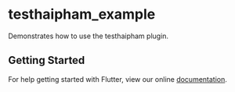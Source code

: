 # testhaipham_example

Demonstrates how to use the testhaipham plugin.

## Getting Started

For help getting started with Flutter, view our online
[documentation](https://flutter.io/).
